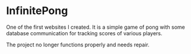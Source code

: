# InfinitePong

One of the first websites I created. It is a simple game of pong with some database communication for tracking scores of various players.

The project no longer functions properly and needs repair.
